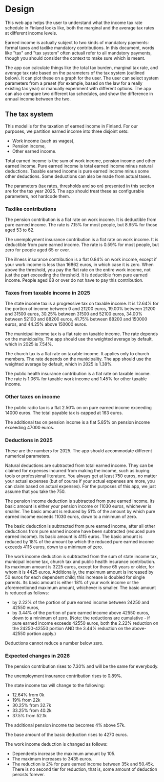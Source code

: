 # Design

This web app helps the user to understand what the income tax rate schedule in
Finland looks like, both the marginal and the average tax rates at different
income levels.

Earned income is actually subject to two kinds of mandatory payments:
formal taxes and taxlike mandatory contributions.
In this document, words like "tax" and "tax system" often actuall refer to all
mandatory payments, though you should consider the context to make sure which
is meant.

The app can calculate things like the total tax burden, marginal tax rate, and
average tax rate based on the parameters of the tax system (outlined below).
It can plot these on a graph for the user.
The user can select system parameters from a preset (for example, based on the
law for a really existing tax year) or manually experiment with different
options.
The app can also compare two different tax schedules, and show the difference in
annual income between the two.

## The tax system

This model is for the taxation of earned income in Finland.
For our purposes, we partition earned income into three disjoint sets:
- Work income (such as wages),
- Pension income,
- Other earned income.

Total earned income is the sum of work income,
pension income and other earned income.
Pure earned income is total earned income minus natural deductions.
Taxable earned income is pure earned income minus some other deductions.
Some deductions can also be made from actual taxes.

The parameters (tax rates, thresholds and so on)
presented in this section are for the tax year 2025.
The app should treat these as configurable parameters,
not hardcode them.

### Taxlike contributions

The pension contribution is a flat rate on work income.
It is deductible from pure earned income.
The rate is 7.15% for most people,
but 8.65% for those aged 53 to 62.

The unemployment insurance contribution is a flat rate on work income.
It is deductible from pure earned income.
The rate is 0.59% for most people, but zero for people aged 65 or over.

The illness insurance contribution is a flat 0.84% on work income,
except if your work income is less than 16862 euros,
in which case it is zero.
When above the threshold, you pay the flat rate on the entire work income,
not just the part exceeding the threshold.
It is deductible from pure earned income.
People aged 68 or over do not have to pay this contribution.

### Taxes from taxable income in 2025

The state income tax is a progressive tax on taxable income.
It is 12.64% for the portion of income between 0 and 21200 euros,
19.00% between 21200 and 31500 euros,
30.25% between 31500 and 52100 euros,
34.00% between 52100 and 88200 euros,
41.75% between 88200 and 150000 euros,
and 44.25% above 150000 euros.

The municipal income tax is a flat rate on taxable income.
The rate depends on the municipality.
The app should use the weighted average by default,
which in 2025 is 7.54%.

The church tax is a flat rate on taxable income.
It applies only to church members.
The rate depends on the municipality.
The app should use the weighted average by default,
which in 2025 is 1.38%.

The public health insurance contribution is a flat rate on taxable income.
The rate is 1.06% for taxable work income and 1.45% for other taxable income.

### Other taxes on income

The public radio tax is a flat 2.50% on
on pure earned income exceeding 14000 euros.
The total payable tax is capped at 163 euros.

The additional tax on pension income is a flat 5.85%
on pension income exceeding 47000 euros.

### Deductions in 2025

These are the numbers for 2025.
The app should accommodate different numerical parameters.

Natural deductions are subtracted from total earned income.
They can be claimed for expenses incurred from making the income,
such as buying tools or professional literature.
You always get at least 750 euros, no matter your actual expenses
(but of course if your actual expenses are more,
you can claim based on actual expenses).
For the purposes of this app, we just assume that you take the 750.

The pension income deduction is subtracted from pure earned income.
Its basic amount is either your pension income or 11030 euros,
whichever is smaller.
The basic amount is reduced by 51% of the amount
by which pure earned income exceeds 11030 euros,
down to a minimum of zero.

The basic deduction is subtracted from pure earned income,
after all other deductions from pure earned income have been subtracted
(reduced pure earned income).
Its basic amount is 4115 euros.
The basic amount is reduced by 18% of the amount
by which the reduced pure earned income exceeds 4115 euros,
down to a minimum of zero.

The work income deduction is subtracted from the sum of
state income tax, municipal income tax, church tax
and public health insurance contribution.
Its maximum amount is 3225 euros,
except for those 65 years or older, for whom it is 4425 euros.
Additionally, the maximum amount is increased by 50 euros
for each dependent child; this increase is doubled for single parents.
Its basic amount is either 18% of your work income
or the aforementioned maximum amount,
whichever is smaller.
The basic amount is reduced as follows:
- by 2.22% of the portion of pure earned income between 24250 and 42550 euros,
- by 3.44% of the portion of pure earned income above 42550 euros,
down to a minimum of zero.
(Note: the reductions are cumulative - if pure earned income exceeds 42550 euros,
both the 2.22% reduction on the 24250-42550 portion AND the 3.44% reduction
on the above-42550 portion apply.)

Deductions cannot reduce a number below zero.

### Expected changes in 2026

The pension contribution rises to 7.30% and will be the same for everybody.

The unemployment insurance contribution rises to 0.89%.

The state income tax will change to the following:
- 12.64% from 0k
- 19% from 22k
- 30.25% from 32.7k
- 33.25% from 40.2k
- 37.5% from 52.1k

The additional pension income tax becomes 4% above 57k.

The base amount of the basic deduction rises to 4270 euros.

The work income deduction is changed as follows:
- Dependents increase the maximum amount by 105.
- The maximum increases to 3435 euros.
- The reduction is 2% for pure earned income between 35k and 50.45k.
  There is no second tier for reduction, that is, some amount of deduction persists forever.
